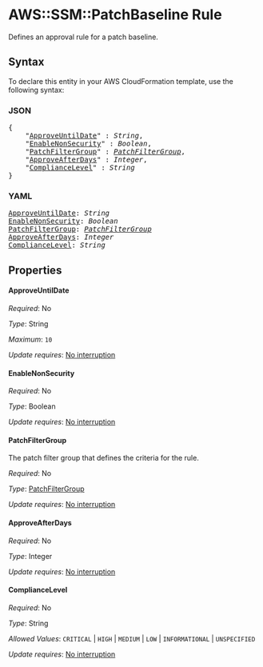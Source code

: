 # AWS::SSM::PatchBaseline Rule

Defines an approval rule for a patch baseline.

## Syntax

To declare this entity in your AWS CloudFormation template, use the following syntax:

### JSON

<pre>
{
    "<a href="#approveuntildate" title="ApproveUntilDate">ApproveUntilDate</a>" : <i>String</i>,
    "<a href="#enablenonsecurity" title="EnableNonSecurity">EnableNonSecurity</a>" : <i>Boolean</i>,
    "<a href="#patchfiltergroup" title="PatchFilterGroup">PatchFilterGroup</a>" : <i><a href="patchfiltergroup.md">PatchFilterGroup</a></i>,
    "<a href="#approveafterdays" title="ApproveAfterDays">ApproveAfterDays</a>" : <i>Integer</i>,
    "<a href="#compliancelevel" title="ComplianceLevel">ComplianceLevel</a>" : <i>String</i>
}
</pre>

### YAML

<pre>
<a href="#approveuntildate" title="ApproveUntilDate">ApproveUntilDate</a>: <i>String</i>
<a href="#enablenonsecurity" title="EnableNonSecurity">EnableNonSecurity</a>: <i>Boolean</i>
<a href="#patchfiltergroup" title="PatchFilterGroup">PatchFilterGroup</a>: <i><a href="patchfiltergroup.md">PatchFilterGroup</a></i>
<a href="#approveafterdays" title="ApproveAfterDays">ApproveAfterDays</a>: <i>Integer</i>
<a href="#compliancelevel" title="ComplianceLevel">ComplianceLevel</a>: <i>String</i>
</pre>

## Properties

#### ApproveUntilDate

_Required_: No

_Type_: String

_Maximum_: <code>10</code>

_Update requires_: [No interruption](https://docs.aws.amazon.com/AWSCloudFormation/latest/UserGuide/using-cfn-updating-stacks-update-behaviors.html#update-no-interrupt)

#### EnableNonSecurity

_Required_: No

_Type_: Boolean

_Update requires_: [No interruption](https://docs.aws.amazon.com/AWSCloudFormation/latest/UserGuide/using-cfn-updating-stacks-update-behaviors.html#update-no-interrupt)

#### PatchFilterGroup

The patch filter group that defines the criteria for the rule.

_Required_: No

_Type_: <a href="patchfiltergroup.md">PatchFilterGroup</a>

_Update requires_: [No interruption](https://docs.aws.amazon.com/AWSCloudFormation/latest/UserGuide/using-cfn-updating-stacks-update-behaviors.html#update-no-interrupt)

#### ApproveAfterDays

_Required_: No

_Type_: Integer

_Update requires_: [No interruption](https://docs.aws.amazon.com/AWSCloudFormation/latest/UserGuide/using-cfn-updating-stacks-update-behaviors.html#update-no-interrupt)

#### ComplianceLevel

_Required_: No

_Type_: String

_Allowed Values_: <code>CRITICAL</code> | <code>HIGH</code> | <code>MEDIUM</code> | <code>LOW</code> | <code>INFORMATIONAL</code> | <code>UNSPECIFIED</code>

_Update requires_: [No interruption](https://docs.aws.amazon.com/AWSCloudFormation/latest/UserGuide/using-cfn-updating-stacks-update-behaviors.html#update-no-interrupt)

